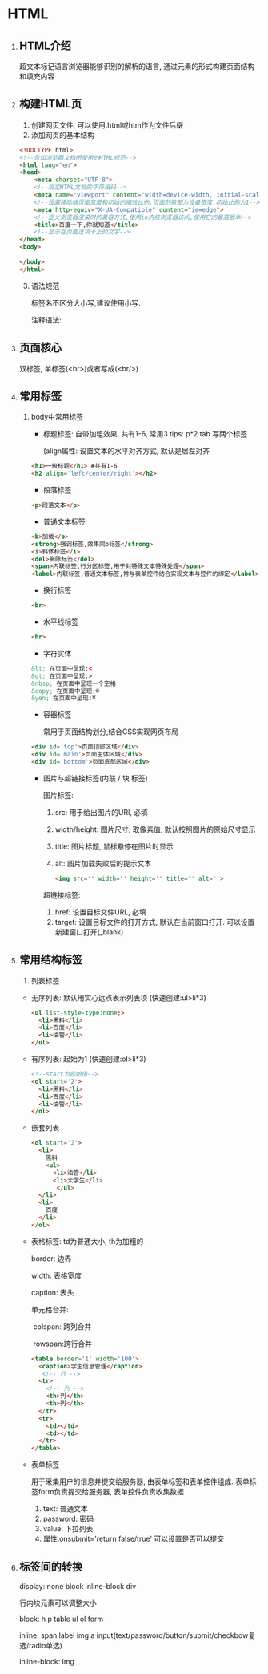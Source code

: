 # HTML

1. ## HTML介绍

   超文本标记语言浏览器能够识别的解析的语言, 通过元素的形式构建页面结构和填充内容

2. ## 构建HTML页

   1. 创建网页文件, 可以使用.html或htm作为文件后缀
   2. 添加网页的基本结构

   ```html
   <!DOCTYPE html>
   <!--告知浏览器文档所使用的HTML规范-->
   <html lang="en">
   <head>
       <meta charset="UTF-8">
       <!--规定HTML文档的字符编码-->
       <meta name="viewport" content="width=device-width, initial-scale=1.0">
       <!--设置移动端页面宽度和初始的缩放比例,页面的款都为设备宽度,初始比例为1-->
       <meta http-equiv="X-UA-Compatible" content="ie=edge">
       <!--定义浏览器渲染时的兼容方式,使用ie内核浏览器访问,使用它的最高版本-->
       <title>百度一下,你就知道</title>
       <!--显示在页面选项卡上的文字-->
   </head>
   <body>
       
   </body>
   </html>
   ```

   3. 语法规范

      标签名不区分大小写,建议使用小写.

      注释语法: <!--内容-->

3. ## 页面核心

   双标签, 单标签(\<br>)或者写成(\<br/>)

4. ## 常用标签

   1. body中常用标签

      * 标题标签: 自带加粗效果, 共有1-6, 常用3   tips: p*2 tab 写两个标签

        (align属性: 设置文本的水平对齐方式, 默认是居左对齐

      ```html
      <h1>一级标题</h1> #共有1-6
      <h2 align='left/center/right'></h2>
      ```

      * 段落标签

      ```html
      <p>段落文本</p>
      ```

      * 普通文本标签

      ```html
      <b>加载</b>
      <strong>强调标签,效果同b标签</strong>
      <i>斜体标签</i>
      <del>删除标签</del>
      <span>内联标签,行分区标签,用于对特殊文本特殊处理</span>
      <label>内联标签,普通文本标签,常与表单控件结合实现文本与控件的绑定</label>
      ```

      * 换行标签

      ```html
      <br>
      ```

      * 水平线标签

      ```html
      <hr>
      ```

      * 字符实体

      ```html
      &lt; 在页面中呈现:<
      &gt; 在页面中呈现:>
      &nbsp; 在页面中呈现一个空格
      &copy; 在页面中呈现:©
      &yen; 在页面中呈现:¥
      ```

      * 容器标签

        常用于页面结构划分,结合CSS实现网页布局

      ```html
      <div id='top'>页面顶部区域</div>
      <div id='main'>页面主体区域</div>
      <div id='bottom'>页面底部区域</div>
      ```

      * 图片与超链接标签(内联 / 块 标签)

        图片标签: 

        1. src: 用于给出图片的URl, 必填

        2. width/height: 图片尺寸, 取像素值, 默认按照图片的原始尺寸显示

        3. title: 图片标题, 鼠标悬停在图片时显示

        4. alt: 图片加载失败后的提示文本

           ```html
           <img src='' width='' height='' title='' alt=''>
           ```

        超链接标签:

        1. href: 设置目标文件URL, 必填
        2. target: 设置目标文件的打开方式, 默认在当前窗口打开. 可以设置新建窗口打开(_blank) 

5. ## 常用结构标签

   1. 列表标签

   * 无序列表: 默认用实心远点表示列表项 (快速创建:ul>li*3)

     ```html
     <ul list-style-type:none;>
       <li>黑料</li>
       <li>百度</li>
       <li>油管</li>
     </ul>
     ```

   * 有序列表: 起始为1 (快速创建:ol>li*3)

     ```html
     <!--start为起始值-->
     <ol start='2'>
       <li>黑料</li>
       <li>百度</li>
       <li>油管</li>
     </ol>
     ```

   * 嵌套列表

     ```html
     <ol start='2'>
       <li>
         黑料
         <ul>
           <li>油管</li>
           <li>大学生</li>
     		</ul>
       </li>
       <li>
         百度
       </li>
     </ol>
     ```

   * 表格标签: td为普通大小, th为加粗的

     border: 边界

     width: 表格宽度

     caption: 表头

     单元格合并: 

     ​	colspan: 跨列合并

     ​	rowspan:跨行合并

     ```html
     <table border='1' width='100'>
       <caption>学生信息管理</caption>
     	<!-- 行 -->  
       <tr>
         <!-- 列 --> 
         <th>列</th>
         <th>列</th>
       </tr>
       <tr>
         <td></td>
         <td></td>
       </tr>
     </table>
     ```

   * 表单标签

     用于采集用户的信息并提交给服务器, 由表单标签和表单控件组成. 表单标签form负责提交给服务器, 表单控件负责收集数据

     1. text: 普通文本
     2. password: 密码
     3. value: 下拉列表
     4. 属性:onsubmit='return false/true' 可以设置是否可以提交

6. ## 标签间的转换

   display: none block inline-block div

   行内块元素可以调整大小

   block: h p table ul ol form

   inline: span label img a input(text/password/button/submit/checkbow复选/radio单选)

   inline-block: img

